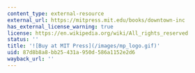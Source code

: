 ```yaml
---
content_type: external-resource
external_url: https://mitpress.mit.edu/books/downtown-inc
has_external_license_warning: true
license: https://en.wikipedia.org/wiki/All_rights_reserved
status: ''
title: '![Buy at MIT Press](/images/mp_logo.gif)'
uid: 87d8b8a8-bb25-431a-950d-586a1152e2d6
wayback_url: ''
---
```

